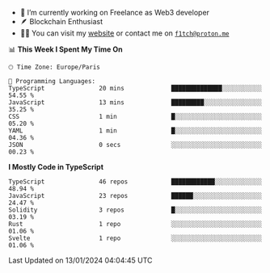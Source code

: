 - 🔭 I’m currently working on Freelance as Web3 developer
- 🪶 Blockchain Enthusiast
- 👨‍💻 You can visit my [website](https://f1tch.xyz) or contact me on [`f1tch@proton.me`](mailto:f1tch@proton.me)

<!--START_SECTION:waka-->
📊 **This Week I Spent My Time On** 

```text
🕑︎ Time Zone: Europe/Paris

💬 Programming Languages: 
TypeScript               20 mins             ██████████████░░░░░░░░░░░   54.55 % 
JavaScript               13 mins             █████████░░░░░░░░░░░░░░░░   35.25 % 
CSS                      1 min               █░░░░░░░░░░░░░░░░░░░░░░░░   05.20 % 
YAML                     1 min               █░░░░░░░░░░░░░░░░░░░░░░░░   04.36 % 
JSON                     0 secs              ░░░░░░░░░░░░░░░░░░░░░░░░░   00.23 % 
```

**I Mostly Code in TypeScript** 

```text
TypeScript               46 repos            ████████████░░░░░░░░░░░░░   48.94 % 
JavaScript               23 repos            ██████░░░░░░░░░░░░░░░░░░░   24.47 % 
Solidity                 3 repos             █░░░░░░░░░░░░░░░░░░░░░░░░   03.19 % 
Rust                     1 repo              ░░░░░░░░░░░░░░░░░░░░░░░░░   01.06 % 
Svelte                   1 repo              ░░░░░░░░░░░░░░░░░░░░░░░░░   01.06 % 
```




 Last Updated on 13/01/2024 04:04:45 UTC
<!--END_SECTION:waka-->
